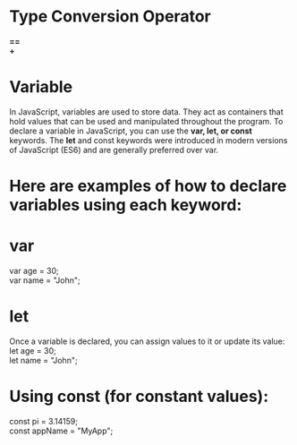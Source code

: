 # Type Conversion Operator

<b>==</b><br>
<b>+</b>

# Variable

In JavaScript, variables are used to store data. They act
as containers that hold values that can be used and
manipulated throughout the program. To declare a variable
in JavaScript, you can use the <b>var, let, or const</b> keywords.
The <b>let</b> and const keywords were introduced in modern
versions of JavaScript (ES6) and are generally preferred
over var.

# Here are examples of how to declare variables using each keyword:
# var
var age = 30; <br>
var name = "John";

# let
Once a variable is declared, you can assign values to it or update its value:<br>
let age = 30; <br>
let name = "John";

# Using const (for constant values):

const pi = 3.14159; <br>
const appName = "MyApp";



